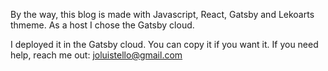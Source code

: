 By the way, this blog is made with Javascript, React, Gatsby and Lekoarts thmeme. As a host I chose the Gatsby cloud. 

I deployed it in the Gatsby cloud. 
You can copy it if you want it. If you need help, reach me out: joluistello@gmail.com